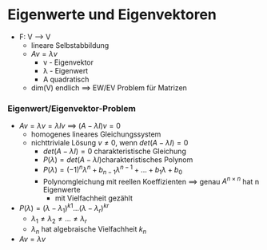 # Eigenwerte und Eigenvektoren
 + F: V --> V
	 + lineare Selbstabbildung
	 + $Av=λv$
		 + v - Eigenvektor
		 + λ - Eigenwert
		 + A quadratisch
	 + dim(V) endlich ==> EW/EV Problem für Matrizen

### Eigenwert/Eigenvektor-Problem
 + $Av=λv=λIv$ ==> $(A-λI)v=0$
	 +  homogenes lineares Gleichungssystem
	 +  nichttriviale Lösung $v≠0$, wenn $det(A-λI)=0$
		 + $det(A-λI)=0$ charakteristische Gleichung
		 +  $P(λ)=det(A-λI)$charakteristisches Polynom
		 +  $P(λ)=(-1)^nλ^n+b_{n-1}λ^{n-1}+...+b_1λ+b_0$
		 +  Polynomgleichung mit reellen Koeffizienten ==> genau $A^{n×n}$ hat n Eigenwerte
			 +  mit Vielfachheit gezählt
+   $P(λ)=(λ-λ_1)^{k1}...(λ-λ_r)^{kr}$
	+   $λ_1≠λ_2≠...≠λ_r$
	+   $λ_n$ hat algebraische Vielfachheit $k_n$
+ $Av=λv$